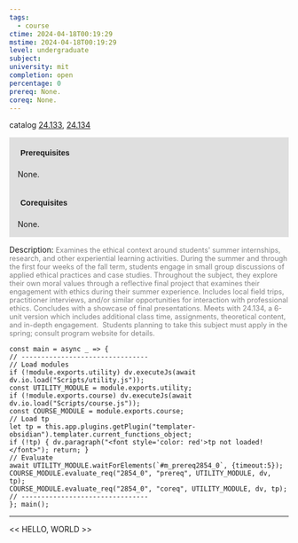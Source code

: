 ```yaml
---
tags:
  - course
ctime: 2024-04-18T00:19:29
mstime: 2024-04-18T00:19:29
level: undergraduate
subject: 
university: mit
completion: open
percentage: 0
prereq: None.
coreq: None.
---
```


catalog [24.133](http://student.mit.edu/catalog/m24a.html#24.133), [24.134](http://student.mit.edu/catalog/m24a.html#24.134)

<span style="display: block; padding: 15px; background-color: rgb(100, 100, 100, 0.2);"><font id="m_prereq2854_0" style="display: block; font-family: Arial, sans-serif; font-weight: bold; padding: 5px">Prerequisites</font><br><span id="prereq2854_0">None.</span></span>
<span style="display: block; padding: 15px; background-color: rgb(100, 100, 100, 0.2);"><font id="m_coreq2854_0" style="display: block; font-family: Arial, sans-serif; font-weight: bold; padding: 5px">Corequisites</font><br><span id="coreq2854_0">None.</span></span>

<font style="">Description:</font>
<font style="color: grey; font-size: 0.8rem;">Examines the ethical context around students' summer internships, research, and other experiential learning activities. During the summer and through the first four weeks of the fall term, students engage in small group discussions of applied ethical practices and case studies. Throughout the subject, they explore their own moral values through a reflective final project that examines their engagement with ethics during their summer experience. Includes local field trips, practitioner interviews, and/or similar opportunities for interaction with professional ethics. Concludes with a showcase of final presentations. Meets with 24.134, a 6-unit version which includes additional class time, assignments, theoretical content, and in-depth engagement.  Students planning to take this subject must apply in the spring; consult program website for details.</font>

```dataviewjs
const main = async _ => {
// --------------------------------
// Load modules
if (!module.exports.utility) dv.executeJs(await dv.io.load("Scripts/utility.js"));
const UTILITY_MODULE = module.exports.utility;
if (!module.exports.course) dv.executeJs(await dv.io.load("Scripts/course.js"));
const COURSE_MODULE = module.exports.course;
// Load tp
let tp = this.app.plugins.getPlugin("templater-obsidian").templater.current_functions_object;
if (!tp) { dv.paragraph("<font style='color: red'>tp not loaded!</font>"); return; }
// Evaluate
await UTILITY_MODULE.waitForElements(`#m_prereq2854_0`, {timeout:5});
COURSE_MODULE.evaluate_req("2854_0", "prereq", UTILITY_MODULE, dv, tp);
COURSE_MODULE.evaluate_req("2854_0", "coreq", UTILITY_MODULE, dv, tp);
// --------------------------------
}; main();
```

---

<< HELLO, WORLD >>

